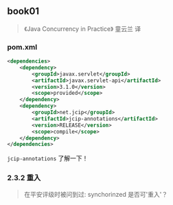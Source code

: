 
## book01

> 《Java Concurrency in Practice》 童云兰 译

### pom.xml

```xml
<dependencies>
    <dependency>
        <groupId>javax.servlet</groupId>
        <artifactId>javax.servlet-api</artifactId>
        <version>3.1.0</version>
        <scope>provided</scope>
    </dependency>
    <dependency>
        <groupId>net.jcip</groupId>
        <artifactId>jcip-annotations</artifactId>
        <version>RELEASE</version>
        <scope>compile</scope>
    </dependency>
</dependencies>
```

`jcip-annotations` 了解一下！


### 2.3.2 重入

> 在平安评级时被问到过: synchorinzed 是否可'重入'？











